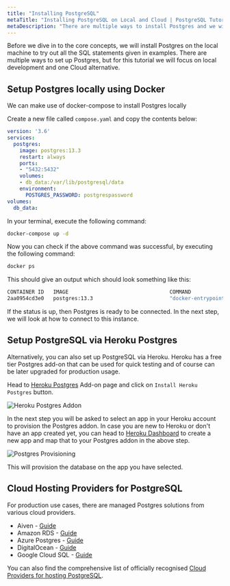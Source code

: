 ```yaml
---
title: "Installing PostgreSQL"
metaTitle: "Installing PostgreSQL on Local and Cloud | PostgreSQL Tutorial"
metaDescription: "There are multiple ways to install Postgres and we will look at how to use docker-compose for local installation and Heroku for cloud installation."
---
```


Before we dive in to the core concepts, we will install Postgres on the local machine to try out all the SQL statements given in examples. There are multiple ways to set up Postgres, but for this tutorial we will focus on local development and one Cloud alternative.

## Setup Postgres locally using Docker

We can make use of docker-compose to install Postgres locally

Create a new file called `compose.yaml` and copy the contents below:

```yaml
version: '3.6'
services:
  postgres:
    image: postgres:13.3
    restart: always
    ports:
    - "5432:5432"
    volumes:
    - db_data:/var/lib/postgresql/data
    environment:
      POSTGRES_PASSWORD: postgrespassword
volumes:
  db_data:
```

In your terminal, execute the following command:

```bash
docker-compose up -d
```

Now you can check if the above command was successful, by executing the following command:

```bash
docker ps
```

This should give an output which should look something like this:

```bash
CONTAINER ID   IMAGE                                 COMMAND                  CREATED          STATUS         PORTS                                       NAMES
2aa0954cd3e0   postgres:13.3                         "docker-entrypoint.s…"   12 seconds ago   Up 5 seconds   0.0.0.0:5432->5432/tcp, :::5432->5432/tcp         postgres_1
```

If the status is up, then Postgres is ready to be connected. In the next step, we will look at how to connect to this instance.

## Setup PostgreSQL via Heroku Postgres

Alternatively, you can also set up PostgreSQL via Heroku. Heroku has a free tier Postgres add-on that can be used for quick testing and of course can be later upgraded for production usage.

Head to [Heroku Postgres](https://elements.heroku.com/addons/heroku-postgresql) Add-on page and click on `Install Heroku Postgres` button.

![Heroku Postgres Addon](https://graphql-engine-cdn.hasura.io/learn-hasura/assets/database-postgresql/heroku-postgres-addon-page.png)

In the next step you will be asked to select an app in your Heroku account to provision the Postgres addon. In case you are new to Heroku or don't have an app created yet, you can head to [Heroku Dashboard](https://dashboard.heroku.com) to create a new app and map that to your Postgres addon in the above step.

![Postgres Provisioning](https://graphql-engine-cdn.hasura.io/learn-hasura/assets/database-postgresql/postgres-provision.png)

This will provision the database on the app you have selected.

## Cloud Hosting Providers for PostgreSQL

For production use cases, there are managed Postgres solutions from various cloud providers.

- Aiven - [Guide](https://hasura.io/docs/latest/graphql/cloud/getting-started/cloud-databases/aiven.html)
- Amazon RDS - [Guide](https://hasura.io/docs/latest/graphql/cloud/getting-started/cloud-databases/aws-postgres.html)
- Azure Postgres - [Guide](https://hasura.io/docs/latest/graphql/cloud/getting-started/cloud-databases/azure.html)
- DigitalOcean - [Guide](https://hasura.io/docs/latest/graphql/cloud/getting-started/cloud-databases/digital-ocean.html)
- Google Cloud SQL - [Guide](https://hasura.io/docs/latest/graphql/cloud/getting-started/cloud-databases/gcp.html)

You can also find the comprehensive list of officially recognised [Cloud Providers for hosting PostgreSQL](https://www.postgresql.org/support/professional_hosting/).
